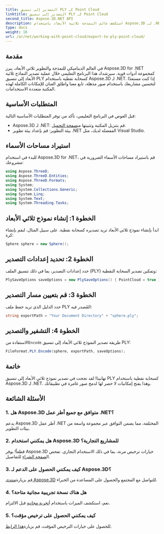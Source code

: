 ```yaml
---
title: التصدير إلى تنسيق PLY كـ Point Cloud
linktitle: التصدير إلى تنسيق PLY كـ Point Cloud
second_title: Aspose.3D.NET API
description: استكشف عالم النمذجة ثلاثية الأبعاد باستخدام Aspose.3D لـ .NET. تعلم كيفية تصدير النماذج إلى تنسيق PLY دون عناء. ارفع مستوى مشاريعك بصور مذهلة.
type: docs
weight: 16
url: /ar/net/working-with-point-cloud/export-to-ply-point-cloud/
---
```

## مقدمة
في العالم الديناميكي للنمذجة والتطوير ثلاثي الأبعاد، يبرز Aspose.3D for .NET كمجموعة أدوات قوية. سيرشدك هذا البرنامج التعليمي خلال عملية تصدير النماذج ثلاثية الأبعاد إلى تنسيق PLY كسحابة نقطية باستخدام Aspose.3D لـ .NET. إذا كنت مستعدًا لتحسين مشاريعك باستخدام صور مذهلة، تابع معنا واطلق العنان للإمكانات الكاملة لهذه المكتبة متعددة الاستخدامات.
## المتطلبات الأساسية
قبل الغوص في البرنامج التعليمي، تأكد من توفر المتطلبات الأساسية التالية:
-  Aspose.3D لـ .NET: قم بتنزيل المكتبة وتثبيتها من[صفحة التحميل](https://releases.aspose.com/3d/net/).
- بيئة التطوير: قم بإعداد بيئة تطوير .NET المفضلة لديك، مثل Visual Studio.
## استيراد مساحات الأسماء
للبدء في استخدام Aspose.3D for .NET، قم باستيراد مساحات الأسماء الضرورية في مشروعك:
```csharp
using Aspose.ThreeD;
using Aspose.ThreeD.Entities;
using Aspose.ThreeD.Formats;
using System;
using System.Collections.Generic;
using System.Linq;
using System.Text;
using System.Threading.Tasks;
```
## الخطوة 1: إنشاء نموذج ثلاثي الأبعاد
ابدأ بإنشاء نموذج ثلاثي الأبعاد تريد تصديره كسحابة نقطية. على سبيل المثال، لنقم بإنشاء كرة:
```csharp
Sphere sphere = new Sphere();
```
## الخطوة 2: تحديد إعدادات التصدير
حدد إعدادات التصدير، بما في ذلك تنسيق الملف (PLY) وتمكين تصدير السحابة النقطية:
```csharp
PlySaveOptions saveOptions = new PlySaveOptions() { PointCloud = true };
```
## الخطوة 3: قم بتعيين مسار التصدير
حدد الدليل الذي تريد حفظ ملف PLY المُصدر فيه:
```csharp
string exportPath = "Your Document Directory" + "sphere.ply";
```
## الخطوة 4: التشفير والتصدير
 الاستفادة من`Encode` طريقة تصدير النموذج ثلاثي الأبعاد إلى تنسيق PLY:
```csharp
FileFormat.PLY.Encode(sphere, exportPath, saveOptions);
```
## خاتمة
تهانينا! لقد نجحت في تصدير نموذج ثلاثي الأبعاد إلى تنسيق PLY كسحابة نقطية باستخدام Aspose.3D لـ .NET. وهذا يفتح إمكانيات لا حصر لها لدمج صور غامرة في تطبيقاتك.

## الأسئلة الشائعة
### 1. هل Aspose.3D متوافق مع جميع أطر عمل .NET؟
يدعم Aspose.3D أطر عمل .NET المختلفة، مما يضمن التوافق عبر مجموعة واسعة من بيئات التطوير.
### 2. هل يمكنني استخدام Aspose.3D للمشاريع التجارية؟
 قطعاً! يوفر Aspose.3D خيارات ترخيص مرنة، بما في ذلك الاستخدام التجاري. تفحص ال[صفحة الشراء](https://purchase.aspose.com/buy) للتفاصيل.
### 3. كيف يمكنني الحصول على الدعم لـ Aspose.3D؟
 قم بزيارة[منتدى Aspose.3D](https://forum.aspose.com/c/3d/18) للتواصل مع المجتمع والحصول على المساعدة من الخبراء.
### 4. هل هناك نسخة تجريبية مجانية متاحة؟
 نعم، استكشف الميزات باستخدام أ[تجربة مجانية](https://releases.aspose.com/) قبل الالتزام.
### 5. كيف يمكنني الحصول على ترخيص مؤقت؟
 للحصول على خيارات الترخيص المؤقت، قم بزيارة[هذا الرابط](https://purchase.aspose.com/temporary-license/).